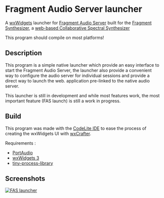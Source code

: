 # Fragment Audio Server launcher

A [wxWidgets](https://www.wxwidgets.org/) launcher for [Fragment Audio Server](https://github.com/grz0zrg/fas) built for the [Fragment Synthesizer](https://github.com/grz0zrg/fsynth), a [web-based Collaborative Spectral Synthesizer](https://www.fsynth.com)

This program should compile on most platforms!

## Description

This program is a simple native launcher which provide an easy interface to start the Fragment Audio Server, the launcher also provide a convenient way to configure the audio server for individual sessions and provide a direct way to launch the web. application pre-linked to the native audio server.

This launcher is still in development and while most features work, the most important feature (FAS launch) is still a work in progress.

## Build

This program was made with the [CodeLite IDE](https://codelite.org/) to ease the process of creating the wxWidgets UI with [wxCrafter](https://wxcrafter.codelite.org/).

Requirements :

 * [PortAudio](http://www.portaudio.com/download.html)
 * [wxWidgets 3](https://www.wxwidgets.org/)
 * [tiny-process-library](https://github.com/eidheim/tiny-process-library)

## Screenshots

[![FAS launcher](https://www.fsynth.com/data/fas_launcher.png)](https://github.com/grz0zrg/fas_launcher)
